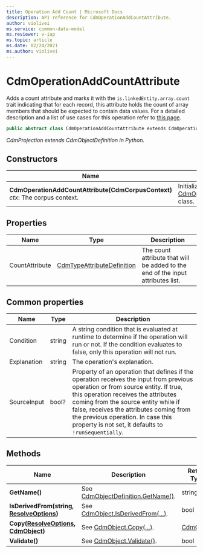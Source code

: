 ```yaml
---
title: Operation Add Count | Microsoft Docs
description: API reference for CdmOperationAddCountAttribute.
author: violivei
ms.service: common-data-model
ms.reviewer: v-iap 
ms.topic: article
ms.date: 02/24/2021
ms.author: violivei
---
```


# CdmOperationAddCountAttribute

Adds a count attribute and marks it with the `is.linkedEntity.array.count` trait indicating that for each record, this attribute holds the count of array members that should be expected to contain data values. For a detailed description and a list of use cases for this operation refer to [this page](../../../../sdk/projections/addcountattribute.md).

```csharp
public abstract class CdmOperationAddCountAttribute extends CdmOperationBase
```

*CdmProjection extends CdmObjectDefinition in Python.*

## Constructors

|Name|Description|
|---|---|
|**CdmOperationAddCountAttribute(CdmCorpusContext)**<br/>*ctx*: The corpus context.<br/>|Initializes a new instance of the [CdmOperationAddCountAttribute](addcountattribute.md) class.|

## Properties

|Name|Type|Description|
|---|---|---|
|CountAttribute|[CdmTypeAttributeDefinition](..\typeattribute.md)|The count attribute that will be added to the end of the input attributes list.

## Common properties

|Name|Type|Description|
|---|---|---|
|Condition|string|A string condition that is evaluated at runtime to determine if the operation will run or not. If the condition evaluates to false, only this operation will not run.
|Explanation|string|The operation's explanation.
|SourceInput|bool?|Property of an operation that defines if the operation receives the input from previous operation or from source entity. If true, this operation receives the attributes coming from the source entity while if false, receives the attributes coming from the previous operation. In case this property is not set, it defaults to `!runSequentially`.

## Methods

|Name|Description|Return Type|
|---|---|---|
|**GetName()**|See [CdmObjectDefinition.GetName()](../cdmobjectdefinition.md#methods).|string|
|**IsDerivedFrom(string, [ResolveOptions](../../utilities/resolveoptions.md))**|See  [CdmObject.IsDerivedFrom(...)](../cdmobject.md#methods).|bool|
|**Copy([ResolveOptions](../../utilities/resolveoptions.md), [CdmObject](../cdmobject.md))**|See [CdmObject.Copy(...)](../cdmobject.md#methods).|[CdmObject](../cdmobject.md)|
|**Validate()**|See [CdmObject.Validate()](../cdmobject.md#methods).|bool|
